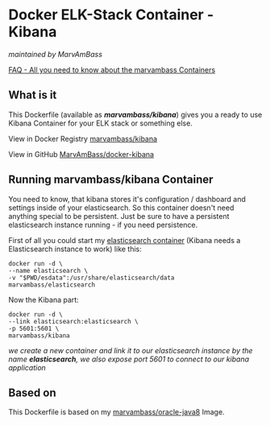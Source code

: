 # Docker ELK-Stack Container - Kibana
_maintained by MarvAmBass_

[FAQ - All you need to know about the marvambass Containers](https://marvin.im/docker-faq-all-you-need-to-know-about-the-marvambass-containers/)

## What is it

This Dockerfile (available as ___marvambass/kibana___) gives you a ready to use Kibana Container for your ELK stack or something else.

View in Docker Registry [marvambass/kibana](https://registry.hub.docker.com/u/marvambass/marvambass/kibana/)

View in GitHub [MarvAmBass/docker-kibana](https://github.com/MarvAmBass/docker-kibana)

## Running marvambass/kibana Container

You need to know, that kibana stores it's configuration / dashboard and settings inside of your elasticsearch.
So this container doesn't need anything special to be persistent. Just be sure to have a persistent elasticsearch instance running - if you need persistence.

First of all you could start my [elasticsearch container](https://github.com/MarvAmBass/docker-elasticsearch) (Kibana needs a Elasticsearch instance to work) like this:

    docker run -d \
    --name elasticsearch \
    -v "$PWD/esdata":/usr/share/elasticsearch/data
    marvambass/elasticsearch

Now the Kibana part:

    docker run -d \
    --link elasticsearch:elasticsearch \
    -p 5601:5601 \
    marvambass/kibana
    
_we create a new container and link it to our elasticsearch instance by the name __elasticsearch__, we also expose port 5601 to connect to our kibana application_

## Based on

This Dockerfile is based on my [marvambass/oracle-java8](https://registry.hub.docker.com/marvambass/oracle-java8) Image.
